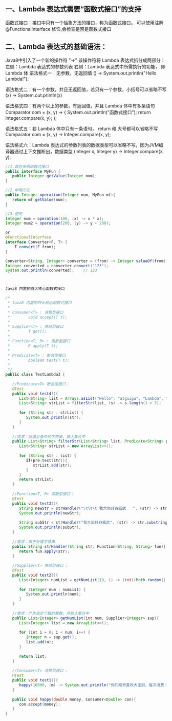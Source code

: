 ## 一、Lambda 表达式需要“函数式接口”的支持
函数式接口：接口中只有一个抽象方法的接口，称为函数式接口。
         	可以使用注解 @FunctionalInterface 修饰,会检查是否是函数式接口

## 二、Lambda 表达式的基础语法：
Java8中引入了一个新的操作符 "->" 该操作符将 Lambda 表达式拆分成两部分：
左侧：Lambda 表达式的参数列表
右侧：Lambda 表达式中所需执行的功能， 即 Lambda 体
语法格式一：无参数，无返回值
     () -> System.out.println("Hello Lambda!");

语法格式二：有一个参数，并且无返回值，若只有一个参数，小括号可以省略不写
     (x) -> System.out.println(x)

语法格式四：有两个以上的参数，有返回值，并且 Lambda 体中有多条语句
      Comparator<Integer> com = (x, y) -> {
   System.out.println("函数式接口");
   return Integer.compare(x, y);
};

语法格式五：若 Lambda 体中只有一条语句， return 和 大号都可以省略不写
     Comparator<Integer> com = (x, y) -> Integer.compare(x, y);

语法格式六：Lambda 表达式的参数列表的数据类型可以省略不写，因为JVM编译器通过上下文推断出，数据类型
      (Integer x, Integer y) -> Integer.compare(x, y);

```java
//1.首先申明函数式接口
public interface MyFun {
   public Integer getValue(Integer num);  
}

//2.申明方法
public Integer operation(Integer num, MyFun mf){
   return mf.getValue(num);
}

//3.使用
Integer num = operation(100, (x) -> x * x);
Integer num2 = operation(200, (y) -> y + 200);

or
@FunctionalInterface
interface Converter<F, T> {
    T convert(F from);
}

Converter<String, Integer> converter = (from) -> Integer.valueOf(from);
Integer converted = converter.convert("123");
System.out.println(converted);    // 123



Java8 内置的四大核心函数式接口

/*
 * Java8 内置的四大核心函数式接口
 * 
 * Consumer<T> : 消费型接口
 *        void accept(T t);
 * 
 * Supplier<T> : 供给型接口
 *        T get(); 
 * 
 * Function<T, R> : 函数型接口
 *        R apply(T t);
 * 
 * Predicate<T> : 断言型接口
 *        boolean test(T t);
 * 
 */
public class TestLambda3 {
   
   //Predicate<T> 断言型接口：
   @Test
   public void test4(){
      List<String> list = Arrays.asList("Hello", "atguigu", "Lambda", "www", "ok");
      List<String> strList = filterStr(list, (s) -> s.length() > 3);
      
      for (String str : strList) {
         System.out.println(str);
      }
   }
   
   //需求：将满足条件的字符串，放入集合中
   public List<String> filterStr(List<String> list, Predicate<String> pre){
      List<String> strList = new ArrayList<>();
      
      for (String str : list) {
         if(pre.test(str)){
            strList.add(str);
         }
      }
      return strList;
   }
   
   //Function<T, R> 函数型接口：
   @Test
   public void test3(){
      String newStr = strHandler("\t\t\t 我大尚硅谷威武   ", (str) -> str.trim());
      System.out.println(newStr);
      
      String subStr = strHandler("我大尚硅谷威武", (str) -> str.substring(2, 5));
      System.out.println(subStr);
   }
   
   //需求：用于处理字符串
   public String strHandler(String str, Function<String, String> fun){
      return fun.apply(str);
   }
   
   //Supplier<T> 供给型接口 :
   @Test
   public void test2(){
      List<Integer> numList = getNumList(10, () -> (int)(Math.random() * 100));
      
      for (Integer num : numList) {
         System.out.println(num);
      }
   }
   
   //需求：产生指定个数的整数，并放入集合中
   public List<Integer> getNumList(int num, Supplier<Integer> sup){
      List<Integer> list = new ArrayList<>();
      
      for (int i = 0; i < num; i++) {
         Integer n = sup.get();
         list.add(n);
      }
      
      return list;
   }
   
   //Consumer<T> 消费型接口 :
   @Test
   public void test1(){
      happy(10000, (m) -> System.out.println("你们刚哥喜欢大宝剑，每次消费：" + m + "元"));
   } 
   
   public void happy(double money, Consumer<Double> con){
      con.accept(money);
   }
}

```
